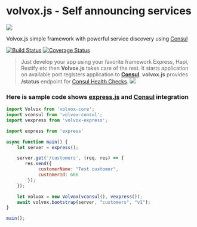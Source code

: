 # volvox.js - Self announcing services
![](https://avatars3.githubusercontent.com/u/16361502?v=3&s=200)  

Volvox.js simple framework with powerful service discovery using [Consul](https://www.consul.io/)

[![Build Status](https://travis-ci.org/volvoxjs/volvox-core.svg?branch=master)](https://travis-ci.org/volvoxjs/volvox-core) [![Coverage Status](https://coveralls.io/repos/github/volvoxjs/volvox-core/badge.svg?branch=master)](https://coveralls.io/github/volvoxjs/volvox-core?branch=master)

> Just develop your app using your favorite framework Express, Hapi, Restify etc then **Volvox.js** takes care of the rest. It starts application on available port registers application to **[Consul](https://www.consul.io/)**. **volvox.js** provides **/status** endpoint for [Consul Health Checks](https://www.consul.io/intro/getting-started/checks.html).
![](https://raw.githubusercontent.com/microphonejs/microphone-core/master/misc/microphone-consul-fabio.png)  

### Here is sample code shows [express.js](https://expressjs.com/) and [Consul](https://www.consul.io/) integration

```js
import Volvox from 'volvox-core';
import vconsul from 'volvox-consul';
import vexpress from 'volvox-express';

import express from 'express'

async function main() {
    let server = express();

    server.get('/customers', (req, res) => {
       res.send({
            customerName: "Test customer",
            customerId: 666
        });
    });

    let volvox = new Volvox(vconsul(), vexpress());
    await volvox.bootstrap(server, "customers", "v1");
}

main();
```
